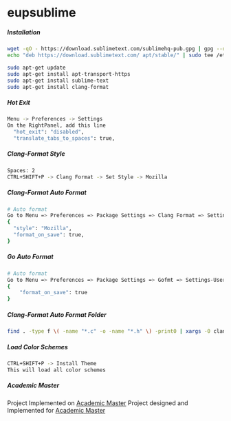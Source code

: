 # eupsublime

##### Installation

```bash
wget -qO - https://download.sublimetext.com/sublimehq-pub.gpg | gpg --dearmor | sudo tee /etc/apt/trusted.gpg.d/sublimehq-archive.gpg > /dev/null
echo "deb https://download.sublimetext.com/ apt/stable/" | sudo tee /etc/apt/sources.list.d/sublime-text.list

sudo apt-get update
sudo apt-get install apt-transport-https
sudo apt-get install sublime-text
sudo apt-get install clang-format
```

##### Hot Exit

```bash
Menu -> Preferences -> Settings
On the RightPanel, add this line
  "hot_exit": "disabled",
  "translate_tabs_to_spaces": true,
```
##### Clang-Format Style

```bash
Spaces: 2
CTRL+SHIFT+P -> Clang Format -> Set Style -> Mozilla
```

##### Clang-Format Auto Format

```bash
# Auto format
Go to Menu => Preferences => Package Settings => Clang Format => Settings-User
{
  "style": "Mozilla",
  "format_on_save": true,
}
```

##### Go Auto Format

```bash
# Auto format
Go to Menu => Preferences => Package Settings => Gofmt => Settings-User
{
    "format_on_save": true
}
```

##### Clang-Format Auto Format Folder

```bash
find . -type f \( -name "*.c" -o -name "*.h" \) -print0 | xargs -0 clang-format -style=Mozilla -i
```

##### Load Color Schemes

```bash
CTRL+SHIFT+P -> Install Theme
This will load all color schemes
```

##### Academic Master

Project Implemented on [Academic Master](https://academic-master.com/)
Project designed and Implemented for [Academic Master](https://academic-master.com/)

